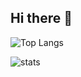 ## Hi there 👋

![Top Langs](https://github-readme-stats.vercel.app/api/top-langs/?username=DeltaSchema)

![stats](https://github-readme-stats.vercel.app/api?username=DeltaSchema)
